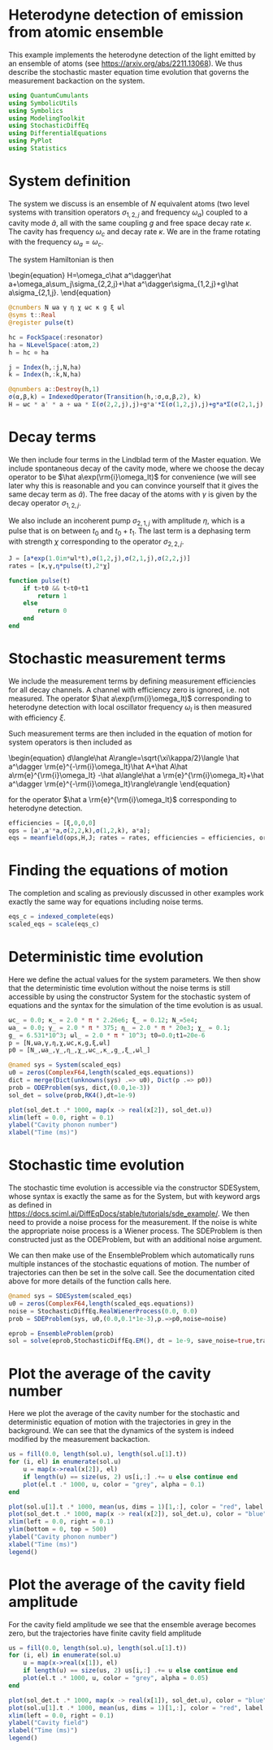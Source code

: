 # Heterodyne detection of emission from atomic ensemble
This example implements the heterodyne detection of the light emitted by an ensemble of atoms (see https://arxiv.org/abs/2211.13068). We thus describe the stochastic master equation time evolution that governs the measurement backaction on the system. 


```julia
using QuantumCumulants
using SymbolicUtils
using Symbolics
using ModelingToolkit
using StochasticDiffEq
using DifferentialEquations
using PyPlot
using Statistics
```

# System definition 
The system we discuss is an ensemble of $N$ equivalent atoms (two level systems with transition operators $\sigma_{1,2,j}$ and frequency $\omega_a$) coupled to a cavity mode $\hat a$, all with the same coupling $g$ and free space decay rate $\kappa$. The cavity has frequency $\omega_c$ and decay rate $\kappa$. We are in the frame rotating with the frequency $\omega_a=\omega_c$.

The system Hamiltonian is then

\begin{equation}
H=\omega_c\hat a^\dagger\hat a+\omega_a\sum_j\sigma_{2,2,j}+\hat a^\dagger\sigma_{1,2,j}+g\hat a\sigma_{2,1,j}.
\end{equation}


```julia
@cnumbers N ωa γ η χ ωc κ g ξ ωl
@syms t::Real
@register pulse(t)

hc = FockSpace(:resonator)
ha = NLevelSpace(:atom,2)
h = hc ⊗ ha

j = Index(h,:j,N,ha)
k = Index(h,:k,N,ha)

@qnumbers a::Destroy(h,1)
σ(α,β,k) = IndexedOperator(Transition(h,:σ,α,β,2), k)
H = ωc * a' * a + ωa * Σ(σ(2,2,j),j)+g*a'*Σ(σ(1,2,j),j)+g*a*Σ(σ(2,1,j),j);
```

# Decay terms

We then include four terms in the Lindblad term of the Master equation. We include spontaneous decay of the cavity mode, where we choose the decay operator to be $\hat a\exp(\rm{i}\omega_lt)$ for convenience (we will see later why this is reasonable and you can convince yourself that it gives the same decay term as $\hat a$). The free dacay of the atoms with $\gamma$ is given by the decay operator $\sigma_{1,2,j}$.

We also include an incoherent pump $\sigma_{2,1,j}$ with amplitude $\eta$, which is a pulse that is on between $t_0$ and $t_0+t_1$. The last term is a dephasing term with strength $\chi$ corresponding to the operator $\sigma_{2,2,j}$.


```julia
J = [a*exp(1.0im*ωl*t),σ(1,2,j),σ(2,1,j),σ(2,2,j)]
rates = [κ,γ,η*pulse(t),2*χ]

function pulse(t)
    if t>t0 && t<t0+t1
        return 1
    else
        return 0
    end
end
```

# Stochastic measurement terms
We include the measurement terms by defining measurement efficiencies for all decay channels. A channel with efficiency zero is ignored, i.e. not measured. The operator $\hat a\exp(\rm{i}\omega_lt)$ corresponding to heterodyne detection with local oscillator frequency $\omega_l$ is then measured with efficiency $\xi$. 

Such measurement terms are then included in the equation of motion for system operators is then included as 

\begin{equation}
d\langle\hat A\rangle=\sqrt{\xi\kappa/2}\langle \hat a^\dagger \rm{e}^{-\rm{i}\omega_lt}\hat A+\hat A\hat a\rm{e}^{\rm{i}\omega_lt} -\hat a\langle\hat a \rm{e}^{\rm{i}\omega_lt}+\hat a^\dagger \rm{e}^{-\rm{i}\omega_lt}\rangle\rangle
\end{equation}

for the operator $\hat a \rm{e}^{\rm{i}\omega_lt}$  corresponding to heterodyne detection.


```julia
efficiencies = [ξ,0,0,0]
ops = [a',a'*a,σ(2,2,k),σ(1,2,k), a*a];
eqs = meanfield(ops,H,J; rates = rates, efficiencies = efficiencies, order = 2)
```

# Finding the equations of motion
The completion and scaling as previously discussed in other examples work exactly the same way for equations including noise terms.


```julia
eqs_c = indexed_complete(eqs)
scaled_eqs = scale(eqs_c)
```

# Deterministic time evolution
Here we define the actual values for the system parameters. We then show that the deterministic time evolution without the noise terms is still accessible by using the constructor System for the stochastic system of equations and the syntax for the simulation of the time evolution is as usual.


```julia
ωc_ = 0.0; κ_ = 2.0 * π * 2.26e6; ξ_ = 0.12; N_=5e4; 
ωa_ = 0.0; γ_ = 2.0 * π * 375; η_ = 2.0 * π * 20e3; χ_ = 0.1; 
g_ = 6.531*10^3; ωl_ = 2.0 * π * 10^3; t0=0.0;t1=20e-6
p = [N,ωa,γ,η,χ,ωc,κ,g,ξ,ωl]
p0 = [N_,ωa_,γ_,η_,χ_,ωc_,κ_,g_,ξ_,ωl_]

@named sys = System(scaled_eqs)
u0 = zeros(ComplexF64,length(scaled_eqs.equations))
dict = merge(Dict(unknowns(sys) .=> u0), Dict(p .=> p0))
prob = ODEProblem(sys, dict,(0.0,1e-3))
sol_det = solve(prob,RK4(),dt=1e-9)

plot(sol_det.t .* 1000, map(x -> real(x[2]), sol_det.u))
xlim(left = 0.0, right = 0.1)
ylabel("Cavity phonon number")
xlabel("Time (ms)")
```

# Stochastic time evolution
The stochastic time evolution is accessible via the constructor SDESystem, whose syntax is exactly the same as for the System, but with keyword args as defined in https://docs.sciml.ai/DiffEqDocs/stable/tutorials/sde_example/. We then need to provide a noise process for the measurement. If the noise is white the appropriate noise process is a Wiener process. The SDEProblem is then constructed just as the ODEProblem, but with an additional noise argument.

We can then make use of the EnsembleProblem which automatically runs multiple instances of the stochastic equations of motion. The number of trajectories can then be set in the solve call. See the documentation cited above for more details of the function calls here.


```julia
@named sys = SDESystem(scaled_eqs)
u0 = zeros(ComplexF64,length(scaled_eqs.equations))
noise = StochasticDiffEq.RealWienerProcess(0.0, 0.0)
prob = SDEProblem(sys, u0,(0.0,0.1*1e-3),p.=>p0,noise=noise)

eprob = EnsembleProblem(prob)
sol = solve(eprob,StochasticDiffEq.EM(), dt = 1e-9, save_noise=true,trajectories=256,saveat=0:1e-6:0.1*1e-3)
```

# Plot the average of the cavity number
Here we plot the average of the cavity number for the stochastic and deterministic equation of motion with the trajectories in grey in the background. We can see that the dynamics of the system is indeed modified by the measurement backaction.


```julia
us = fill(0.0, length(sol.u), length(sol.u[1].t))
for (i, el) in enumerate(sol.u)
    u = map(x->real(x[2]), el)
    if length(u) == size(us, 2) us[i,:] .+= u else continue end
    plot(el.t .* 1000, u, color = "grey", alpha = 0.1)
end

plot(sol.u[1].t .* 1000, mean(us, dims = 1)[1,:], color = "red", label = "stochastic")
plot(sol_det.t .* 1000, map(x -> real(x[2]), sol_det.u), color = "blue", label = "deterministic")
xlim(left = 0.0, right = 0.1)
ylim(bottom = 0, top = 500)
ylabel("Cavity phonon number")
xlabel("Time (ms)")
legend()
```

# Plot the average of the cavity field amplitude
For the cavity field amplitude we see that the ensemble average becomes zero, but the trajectories have finite cavity field amplitude 


```julia
us = fill(0.0, length(sol.u), length(sol.u[1].t))
for (i, el) in enumerate(sol.u)
    u = map(x->real(x[1]), el)
    if length(u) == size(us, 2) us[i,:] .+= u else continue end
    plot(el.t .* 1000, u, color = "grey", alpha = 0.05)
end

plot(sol_det.t .* 1000, map(x -> real(x[1]), sol_det.u), color = "blue", label = "deterministic")
plot(sol.u[1].t .* 1000, mean(us, dims = 1)[1,:], color = "red", label = "stochastic")
xlim(left = 0.0, right = 0.1)
ylabel("Cavity field")
xlabel("Time (ms)")
legend()
```
